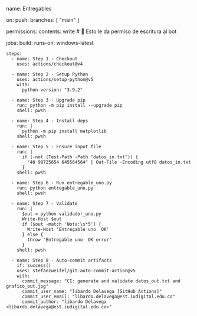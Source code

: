 name: Entregables

on:
  push:
    branches: [ "main" ]

permissions:
  contents: write  # 🔧 Esto le da permiso de escritura al bot

jobs:
  build:
    runs-on: windows-latest

    steps:
      - name: Step 1 - Checkout
        uses: actions/checkout@v4

      - name: Step 2 - Setup Python
        uses: actions/setup-python@v5
        with:
          python-version: "3.9.2"

      - name: Step 3 - Upgrade pip
        run: python -m pip install --upgrade pip
        shell: pwsh

      - name: Step 4 - Install deps
        run: |
          python -m pip install matplotlib
        shell: pwsh

      - name: Step 5 - Ensure input file
        run: |
          if (-not (Test-Path -Path "datos_in.txt")) {
            "40 98725654 645564564" | Out-File -Encoding utf8 datos_in.txt
          }
        shell: pwsh

      - name: Step 6 - Run entregable_uno.py
        run: python entregable_uno.py
        shell: pwsh

      - name: Step 7 - Validate
        run: |
          $out = python validador_uno.py
          Write-Host $out
          if ($out -match 'Nota:\s*5') {
            Write-Host 'Entregable uno  OK'
          } else {
            throw "Entregable uno  OK error"
          }
        shell: pwsh

      - name: Step 8 - Auto-commit artifacts
        if: success()
        uses: stefanzweifel/git-auto-commit-action@v5
        with:
          commit_message: "CI: generate and validate datos_out.txt and grafico_out.jpg"
          commit_user_name: "libardo Delavega [GitHub Actions]"
          commit_user_email: "libardo.delavega@est.iudigital.edu.co"
          commit_author: "libardo Delavega <libardo.delavega@est.iudigital.edu.co>"
